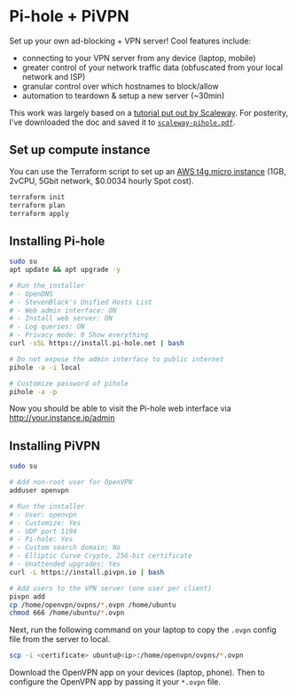 # Pi-hole + PiVPN

Set up your own ad-blocking + VPN server! Cool features include:

- connecting to your VPN server from any device (laptop, mobile)
- greater control of your network traffic data (obfuscated from your local network and ISP)
- granular control over which hostnames to block/allow
- automation to teardown & setup a new server (~30min)

This work was largely based on a [tutorial put out by
Scaleway](https://www.scaleway.com/en/docs/tutorials/pihole-vpn/). For
posterity, I've downloaded the doc and saved it to
[`scaleway-pihole.pdf`](./scaleway-pihole.pdf).

## Set up compute instance

You can use the Terraform script to set up an [AWS t4g.micro instance](https://instances.vantage.sh/?region=us-west-1&selected=t4g.micro) (1GB, 2vCPU, 5Gbit network, $0.0034 hourly Spot cost).

```bash
terraform init
terraform plan 
terraform apply
```

## Installing Pi-hole

```bash
sudo su
apt update && apt upgrade -y

# Run the installer 
# - OpenDNS
# - StevenBlack's Unified Hosts List
# - Web admin interface: ON
# - Install web server: ON
# - Log queries: ON
# - Privacy mode: 0 Show everything
curl -sSL https://install.pi-hole.net | bash

# Do not expose the admin interface to public internet
pihole -a -i local

# Customize password of pihole
pihole -a -p
```

Now you should be able to visit the Pi-hole web interface via
http://your.instance.ip/admin

## Installing PiVPN

```bash
sudo su

# Add non-root user for OpenVPN
adduser openvpn

# Run the installer
# - User: openvpn
# - Customize: Yes
# - UDP port 1194
# - Pi-hole: Yes
# - Custom search domain: No
# - Elliptic Curve Crypto, 256-bit certificate
# - Unattended upgrades: Yes
curl -L https://install.pivpn.io | bash

# Add users to the VPN server (one user per client)
pivpn add 
cp /home/openvpn/ovpns/*.ovpn /home/ubuntu
chmod 666 /home/ubuntu/*.ovpn
```

Next, run the following command on your laptop to copy the `.ovpn` config file
from the server to local.

```bash
scp -i <certificate> ubuntu@<ip>:/home/openvpn/ovpns/*.ovpn
```

Download the OpenVPN app on your devices (laptop, phone). Then to configure the
OpenVPN app by passing it your `*.ovpn` file.

<!--
TODO:
- Gifs for logging onto the OpenVPN server. And for visiting the Pi-hole admin page
- Deploy to Azure and GCP as well.
- Start aggregating my own blocklist, so that I have a saved configuration upon teardown and startup
-->

